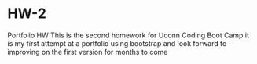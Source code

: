 # HW-2
Portfolio HW
This is the second homework for Uconn Coding Boot Camp it is my first attempt at a portfolio using bootstrap and look forward to improving on the first version for months to come
